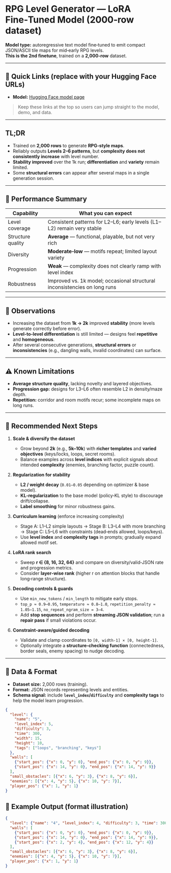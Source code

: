 # RPG Level Generator — LoRA Fine‑Tuned Model (2000‑row dataset)

**Model type:** autoregressive text model fine‑tuned to emit compact JSON/ASCII tile maps for mid‑early RPG levels.  
**This is the 2nd finetune**, trained on a **2,000‑row** dataset.

---

## 🔗 Quick Links (replace with your Hugging Face URLs)

- **Model:** [Hugging Face model page](<https://huggingface.co/Hirudika2002/JARVIS-Models/tree/main/LoRA-Trained/Model-2(2000_Rows)>)


> Keep these links at the top so users can jump straight to the model, demo, and data.

---

## TL;DR

- Trained on **2,000 rows** to generate **RPG‑style maps**.  
- Reliably outputs **Levels 2–6 patterns**, but **complexity does not consistently increase** with level number.  
- **Stability improved** over the 1k run; **differentiation** and **variety** remain limited.  
- Some **structural errors** can appear after several maps in a single generation session.

---

## 🎯 Performance Summary

| Capability | What you can expect |
|---|---|
| Level coverage | Consistent patterns for L2–L6; early levels (L1–L2) remain very stable |
| Structure quality | **Average** — functional, playable, but not very rich |
| Diversity | **Moderate‑low** — motifs repeat; limited layout variety |
| Progression | **Weak** — complexity does not clearly ramp with level index |
| Robustness | Improved vs. 1k model; occasional structural inconsistencies on long runs |

---

## 🔎 Observations

- Increasing the dataset from **1k → 2k** improved **stability** (more levels generate correctly before error).  
- **Level‑to‑level differentiation** is still limited — designs feel **repetitive** and **homogeneous**.  
- After several consecutive generations, **structural errors** or **inconsistencies** (e.g., dangling walls, invalid coordinates) can surface.

---

## ⚠️ Known Limitations

- **Average structure quality**, lacking novelty and layered objectives.  
- **Progression gap:** designs for L3–L6 often resemble L2 in density/maze depth.  
- **Repetition:** corridor and room motifs recur; some incomplete maps on long runs.

---

## 🚀 Recommended Next Steps

1. **Scale & diversify the dataset**  
   - Grow beyond **2k** (e.g., **5k–10k**) with **richer templates** and **varied objectives** (keys/locks, loops, secret rooms).  
   - Balance examples across **level indices** with explicit signals about intended **complexity** (enemies, branching factor, puzzle count).

2. **Regularization for stability**  
   - **L2 / weight decay** (`0.01–0.05` depending on optimizer & base model).  
   - **KL‑regularization** to the base model (policy‑KL style) to discourage drift/collapse.  
   - **Label smoothing** for minor robustness gains.

3. **Curriculum learning** (enforce increasing complexity)  
   - Stage A: L1–L2 simple layouts → Stage B: L3–L4 with more branching → Stage C: L5–L6 with constraints (dead‑ends allowed, loops/keys).  
   - Use **level index** and **complexity tags** in prompts; gradually expand allowed motif set.

4. **LoRA rank search**  
   - Sweep **r ∈ {8, 16, 32, 64}** and compare on diversity/valid‑JSON rate and progression metrics.  
   - Consider **layer‑wise rank** (higher r on attention blocks that handle long‑range structure).

5. **Decoding controls & guards**  
   - Use `min_new_tokens` / `min_length` to mitigate early stops.  
   - `top_p ≈ 0.9–0.95`, `temperature ≈ 0.8–1.0`, `repetition_penalty ≈ 1.05–1.15`, `no_repeat_ngram_size = 3–4`.  
   - Add **stop sequences** and perform **streaming JSON validation**; run a **repair pass** if small violations occur.

6. **Constraint‑aware/guided decoding**  
   - Validate and clamp coordinates to `[0, width-1] × [0, height-1]`.  
   - Optionally integrate a **structure‑checking function** (connectedness, border seals, enemy spacing) to nudge decoding.

---

## 🧰 Data & Format

- **Dataset size:** 2,000 rows (training).  
- **Format:** JSON records representing levels and entities.  
- **Schema signal:** include **`level_index`/`difficulty`** and **complexity tags** to help the model learn progression.

```json
{
  "level": {
    "name": "5",
    "level_index": 5,
    "difficulty": 3,
    "time": 300,
    "width": 15,
    "height": 10,
    "tags": ["loops", "branching", "keys"]
  },
  "walls": [
    {"start_pos": {"x": 0, "y": 0}, "end_pos": {"x": 0, "y": 9}},
    {"start_pos": {"x": 14, "y": 0}, "end_pos": {"x": 14, "y": 9}}
  ],
  "small_obstacles": [{"x": 6, "y": 3}, {"x": 8, "y": 6}],
  "enemies": [{"x": 4, "y": 5}, {"x": 10, "y": 7}],
  "player_pos": {"x": 1, "y": 1}
}
```

## 🧩 Example Output (format illustration)

```json
{
  "level": {"name": "4", "level_index": 4, "difficulty": 3, "time": 300, "width": 15, "height": 10},
  "walls": [
    {"start_pos": {"x": 0, "y": 0}, "end_pos": {"x": 0, "y": 9}},
    {"start_pos": {"x": 14, "y": 0}, "end_pos": {"x": 14, "y": 9}},
    {"start_pos": {"x": 2, "y": 4}, "end_pos": {"x": 12, "y": 4}}
  ],
  "small_obstacles": [{"x": 6, "y": 3}, {"x": 8, "y": 6}],
  "enemies": [{"x": 4, "y": 5}, {"x": 10, "y": 7}],
  "player_pos": {"x": 1, "y": 1}
}
```


